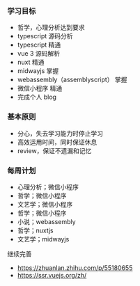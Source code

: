 ### 学习目标
- 哲学，心理分析达到要求
- typescript 源码分析
- typescript 精通
- vue 3 源码解析
- nuxt 精通
- midwayjs 掌握
- webassembly（assemblyscript） 掌握
- 微信小程序 精通
- 完成个人 blog

### 基本原则
- 分心，失去学习能力时停止学习
- 高效运用时间，同时保证休息
- review，保证不遗漏和记忆

### 每周计划
- 心理分析；微信小程序
- 哲学；微信小程序
- 文艺学；微信小程序
- 哲学；微信小程序
- 小说；webassembly
- 哲学；nuxtjs
- 文艺学；midwayjs

继续完善

- https://zhuanlan.zhihu.com/p/55180655
- https://ssr.vuejs.org/zh/
